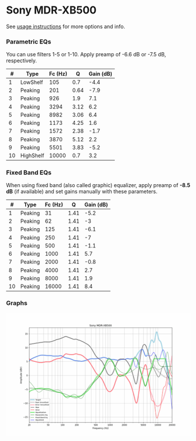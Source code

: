# Sony MDR-XB500
See [usage instructions](https://github.com/jaakkopasanen/AutoEq#usage) for more options and info.

### Parametric EQs
You can use filters 1-5 or 1-10. Apply preamp of -6.6 dB or -7.5 dB, respectively.

|   # | Type      |   Fc (Hz) |    Q |   Gain (dB) |
|-----|-----------|-----------|------|-------------|
|   1 | LowShelf  |       105 | 0.7  |        -4.4 |
|   2 | Peaking   |       201 | 0.64 |        -7.9 |
|   3 | Peaking   |       926 | 1.9  |         7.1 |
|   4 | Peaking   |      3294 | 3.12 |         6.2 |
|   5 | Peaking   |      8982 | 3.06 |         6.4 |
|   6 | Peaking   |      1173 | 4.25 |         1.6 |
|   7 | Peaking   |      1572 | 2.38 |        -1.7 |
|   8 | Peaking   |      3870 | 5.12 |         2.2 |
|   9 | Peaking   |      5501 | 3.83 |        -5.2 |
|  10 | HighShelf |     10000 | 0.7  |         3.2 |

### Fixed Band EQs
When using fixed band (also called graphic) equalizer, apply preamp of **-8.5 dB** (if available) and set gains manually with these parameters.

|   # | Type    |   Fc (Hz) |    Q |   Gain (dB) |
|-----|---------|-----------|------|-------------|
|   1 | Peaking |        31 | 1.41 |        -5.2 |
|   2 | Peaking |        62 | 1.41 |        -3   |
|   3 | Peaking |       125 | 1.41 |        -6.1 |
|   4 | Peaking |       250 | 1.41 |        -7   |
|   5 | Peaking |       500 | 1.41 |        -1.1 |
|   6 | Peaking |      1000 | 1.41 |         5.7 |
|   7 | Peaking |      2000 | 1.41 |        -0.8 |
|   8 | Peaking |      4000 | 1.41 |         2.7 |
|   9 | Peaking |      8000 | 1.41 |         1.9 |
|  10 | Peaking |     16000 | 1.41 |         8.4 |

### Graphs
![](./Sony%20MDR-XB500.png)
